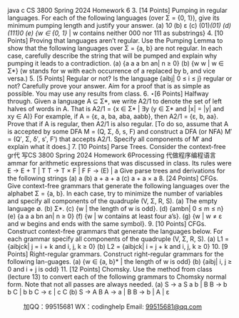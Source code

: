 java c
CS 3800
Spring 2024
Homework 6
3. [14 Points] Pumping in regular languages. For each of the following languages (over Σ = {0, 1}), give its minimum pumping length and justify your answer.
(a) 1*0*
(b) ε
(c) (01)*(01)
(d) (111)*0*
(e) {w ∈ {0, 1}* | w contains neither 000 nor 111 as substrings}
4. [10 Points] Proving that languages aren’t regular. Use the Pumping Lemma to show that the following languages over Σ = {a, b} are not regular. In each case, carefully describe the string that will be pumped and explain why pumping it leads to a contradiction.
(a) {a a a bn an| n ≥ 0}
(b) {w w | w ∈ Σ*}
(w stands for w with each occurrence of a replaced by b, and vice versa.)
5. [5 Points] Regular or not? Is the language {aibj| 0 ≤ i ≤ j} regular or not? Carefully prove your answer. Aim for a proof that is as simple as possible. You may use any results from class.
6. ⋆[6 Points] Halfway through. Given a language A ⊆ Σ*, we write A2/1 to denote the set of left halves of words in A. That is
A2/1 = {x ∈ Σ* | ∃y (y ∈ Σ* and |x| = |y| and xy ∈ A)}
For example, if A = {ε, a, ba, aba, aabb}, then A2/1 = {ε, b, aa}.
Prove that if A is regular, then A2/1 is also regular.
[To do so, assume that A is accepted by some DFA M = (Q, Σ, δ, s, F) and construct a DFA (or NFA) M′ = (Q′, Σ, δ′, s′, F′) that accepts A2/1. Specify all components of M′ and explain what it does.]
7. [10 Points] Parse Trees. Consider the context-free gr代 写CS 3800 Spring 2024 Homework 6Processing
代做程序编程语言ammar for arithmetic expressions that was discussed in class. Its rules were
E → E + T | T
T → T × F | F
F → (E) | a
Give parse trees and derivations for the following strings
(a) a
(b) a + a + a
(c) a + a × a
8. [24 Points] CFGs. Give context-free grammars that generate the following languages over the alphabet Σ = {a, b}. In each case, try to minimize the number of variables and specify all components of the quadruple (V, Σ, R, S).
(a) The empty language ∅.
(b) Σ*.
(c) {w | the length of w is odd}.
(d) {ambn| 0 ≤ m ≤ n}
(e) {a a a bn an| n ≥ 0}
(f) {w | w contains at least four a’s}.
(g) {w | w ≠ ε and w begins and ends with the same symbol}.
9. [10 Points] CFGs. Construct context-free grammars that generate the languages below. For each grammar specify all components of the quadruple (V, Σ, R, S).
(a) L1 = {aibjck| j = i + k and i, j, k ≥ 0}
(b) L2 = {aibjck| i = j + k and i, j, k ≥ 0}
10. [9 Points] Right-regular grammars. Construct right-regular grammars for the following lan-guages.
(a) {w ∈ {a, b}* | the length of w is odd}
(b) {aibj| i, j ≥ 0 and i + j is odd}
11. [12 Points] Chomsky. Use the method from class (lecture 13) to convert each of the following grammars to Chomsky normal form. Note that not all passes are always needed.
(a) S → a S a b | B
B → b b C | b b
C → ε | c C
(b) S → A B
A → a | B
B → b | A | ε





         
加QQ：99515681  WX：codinghelp  Email: 99515681@qq.com
